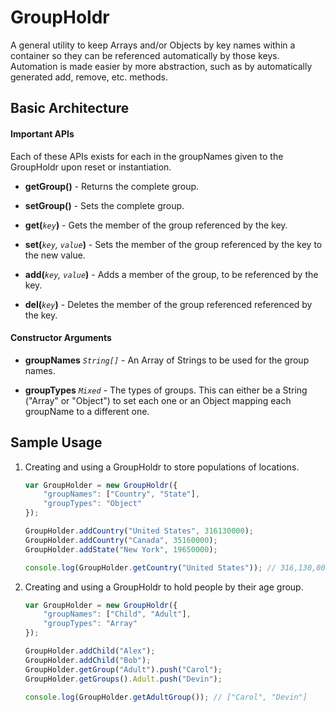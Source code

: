 # GroupHoldr

A general utility to keep Arrays and/or Objects by key names within a container
so they can be referenced automatically by those keys. Automation is made easier
by more abstraction, such as by automatically generated add, remove, etc.
methods.


## Basic Architecture

#### Important APIs

Each of these APIs exists for each <name> in the groupNames given to the 
GroupHoldr upon reset or instantiation.

* **get<Name>Group()** - Returns the complete <Name> group.

* **set<Name>Group()** - Sets the complete <Name> group.

* **get<Name>(***`key`***)** - Gets the member of the <Name> group referenced by
the key.

* **set<Name>(***`key`, `value`***)** - Sets the member of the <Name> group 
referenced by the key to the new value.

* **add<Name>(***`key`, `value`***)** - Adds a member of the <Name> group, to be 
referenced by the key.

* **del<Name>(***`key`***)** - Deletes the member of the <Name> group referenced
referenced by the key.

#### Constructor Arguments

* **groupNames** *`String[]`* - An Array of Strings to be used for the group
names.

* **groupTypes** *`Mixed`* - The types of groups. This can either be a String
("Array" or "Object") to set each one or an Object mapping each groupName to a
different one.


## Sample Usage

1.  Creating and using a GroupHoldr to store populations of locations.

    ```javascript
    var GroupHolder = new GroupHoldr({
        "groupNames": ["Country", "State"],
        "groupTypes": "Object"
    });

    GroupHolder.addCountry("United States", 316130000);
    GroupHolder.addCountry("Canada", 35160000);
    GroupHolder.addState("New York", 19650000);

    console.log(GroupHolder.getCountry("United States")); // 316,130,000
    ```

2.  Creating and using a GroupHoldr to hold people by their age group.

    ```javascript
    var GroupHolder = new GroupHoldr({
        "groupNames": ["Child", "Adult"],
        "groupTypes": "Array"
    });

    GroupHolder.addChild("Alex");
    GroupHolder.addChild("Bob");
    GroupHolder.getGroup("Adult").push("Carol");
    GroupHolder.getGroups().Adult.push("Devin");

    console.log(GroupHolder.getAdultGroup()); // ["Carol", "Devin"]
    ```